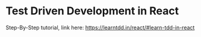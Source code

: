 # Test Driven Development in React

Step-By-Step tutorial, link here: https://learntdd.in/react/#learn-tdd-in-react
